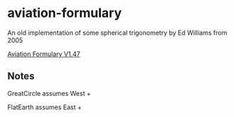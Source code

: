 # aviation-formulary
An old implementation of some spherical trigonometry by Ed Williams from 2005

[Aviation Formulary V1.47](https://edwilliams.org/avform147.htm)

## Notes

GreatCircle assumes West +

FlatEarth assumes East +